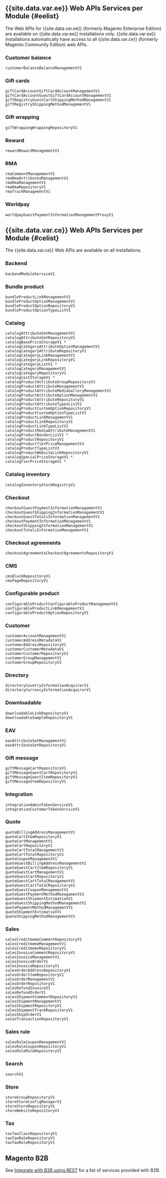 <div markdown="1">

## {{site.data.var.ee}} Web APIs Services per Module {#eelist}

The Web APIs for {{site.data.var.ee}} (formerly Magento Enterprise Edition) are available on {{site.data.var.ee}} installations only. {{site.data.var.ee}} installations automatically have access to all {{site.data.var.ce}} (formerly Magento Community Edition) web APIs.

### Customer balance
    customerBalanceBalanceManagementV1

### Gift cards
    giftCardAccountGiftCardAccountManagementV1
    giftCardAccountGuestGiftCardAccountManagementV1
    giftRegistryGuestCartShippingMethodManagementV1
    giftRegistryShippingMethodManagementV1

### Gift wrapping
    giftWrappingWrappingRepositoryV1

### Reward
    rewardRewardManagementV1

### RMA
    rmaCommentManagementV1
    rmaRmaAttributesManagementV1
    rmaRmaManagementV1
    rmaRmaRepositoryV1
    rmaTrackManagementV1

### Worldpay
    worldpayGuestPaymentInformationManagementProxyV1


## {{site.data.var.ce}} Web APIs Services per Module {#celist}

  The {{site.data.var.ce}} Web APIs are available on all installations.

### Backend
    backendModuleServiceV1

### Bundle product
    bundleProductLinkManagementV1
    bundleProductOptionManagementV1
    bundleProductOptionRepositoryV1
    bundleProductOptionTypeListV1

### Catalog
    catalogAttributeSetManagementV1
    catalogAttributeSetRepositoryV1
    catalogBasePriceStorageV1 *
    catalogCategoryAttributeOptionManagementV1
    catalogCategoryAttributeRepositoryV1
    catalogCategoryLinkManagementV1
    catalogCategoryLinkRepositoryV1
    catalogCategoryListV1 *
    catalogCategoryManagementV1
    catalogCategoryRepositoryV1
    catalogCostStorageV1 *
    catalogProductAttributeGroupRepositoryV1
    catalogProductAttributeManagementV1
    catalogProductAttributeMediaGalleryManagementV1
    catalogProductAttributeOptionManagementV1
    catalogProductAttributeRepositoryV1
    catalogProductAttributeTypesListV1
    catalogProductCustomOptionRepositoryV1
    catalogProductCustomOptionTypeListV1
    catalogProductLinkManagementV1
    catalogProductLinkRepositoryV1
    catalogProductLinkTypeListV1
    catalogProductMediaAttributeManagementV1
    catalogProductRenderListV1 *
    catalogProductRepositoryV1
    catalogProductTierPriceManagementV1
    catalogProductTypeListV1
    catalogProductWebsiteLinkRepositoryV1
    catalogSpecialPriceStorageV1 *
    catalogTierPriceStorageV1 *

### Catalog inventory
    catalogInventoryStockRegistryV1

### Checkout
    checkoutGuestPaymentInformationManagementV1
    checkoutGuestShippingInformationManagementV1
    checkoutGuestTotalsInformationManagementV1
    checkoutPaymentInformationManagementV1
    checkoutShippingInformationManagementV1
    checkoutTotalsInformationManagementV1

### Checkout agreements
    checkoutAgreementsCheckoutAgreementsRepositoryV1

### CMS
    cmsBlockRepositoryV1
    cmsPageRepositoryV1

### Configurable product
    configurableProductConfigurableProductManagementV1
    configurableProductLinkManagementV1
    configurableProductOptionRepositoryV1

### Customer
    customerAccountManagementV1
    customerAddressMetadataV1
    customerAddressRepositoryV1
    customerCustomerMetadataV1
    customerCustomerRepositoryV1
    customerGroupManagementV1
    customerGroupRepositoryV1

### Directory
    directoryCountryInformationAcquirerV1
    directoryCurrencyInformationAcquirerV1

### Downloadable
    downloadableLinkRepositoryV1
    downloadableSampleRepositoryV1

### EAV
    eavAttributeSetManagementV1
    eavAttributeSetRepositoryV1

### Gift message
    giftMessageCartRepositoryV1
    giftMessageGuestCartRepositoryV1
    giftMessageGuestItemRepositoryV1
    giftMessageItemRepositoryV1

### Integration
    integrationAdminTokenServiceV1
    integrationCustomerTokenServiceV1

### Quote
    quoteBillingAddressManagementV1
    quoteCartItemRepositoryV1
    quoteCartManagementV1
    quoteCartRepositoryV1
    quoteCartTotalManagementV1
    quoteCartTotalRepositoryV1
    quoteCouponManagementV1
    quoteGuestBillingAddressManagementV1
    quoteGuestCartItemRepositoryV1
    quoteGuestCartManagementV1
    quoteGuestCartRepositoryV1
    quoteGuestCartTotalManagementV1
    quoteGuestCartTotalRepositoryV1
    quoteGuestCouponManagementV1
    quoteGuestPaymentMethodManagementV1
    quoteGuestShipmentEstimationV1
    quoteGuestShippingMethodManagementV1
    quotePaymentMethodManagementV1
    quoteShipmentEstimationV1
    quoteShippingMethodManagementV1

### Sales
    salesCreditmemoCommentRepositoryV1
    salesCreditmemoManagementV1
    salesCreditmemoRepositoryV1
    salesInvoiceCommentRepositoryV1
    salesInvoiceManagementV1
    salesInvoiceOrderV1
    salesInvoiceRepositoryV1
    salesOrderAddressRepositoryV1
    salesOrderItemRepositoryV1
    salesOrderManagementV1
    salesOrderRepositoryV1
    salesRefundInvoiceV1
    salesRefundOrderV1
    salesShipmentCommentRepositoryV1
    salesShipmentManagementV1
    salesShipmentRepositoryV1
    salesShipmentTrackRepositoryV1
    salesShipOrderV1
    salesTransactionRepositoryV1

### Sales rule
    salesRuleCouponManagementV1
    salesRuleCouponRepositoryV1
    salesRuleRuleRepositoryV1

### Search
    searchV1

### Store
    storeGroupRepositoryV1
    storeStoreConfigManagerV1
    storeStoreRepositoryV1
    storeWebsiteRepositoryV1

### Tax
    taxTaxClassRepositoryV1
    taxTaxRateRepositoryV1
    taxTaxRuleRepositoryV1

## Magento B2B

See [Integrate with B2B using REST]({{page.baseurl}}b2b/integrations.html) for a list of services provided with B2B.

